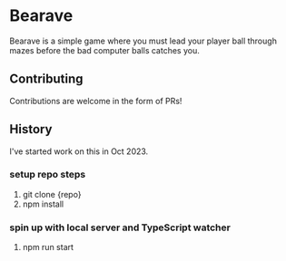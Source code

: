 # Bearave
Bearave is a simple game where you must lead your player ball through
mazes before the bad computer balls catches you.

## Contributing
Contributions are welcome in the form of PRs!

## History
I've started work on this in Oct 2023.

### setup repo steps
1. git clone {repo}
2. npm install

### spin up with local server and TypeScript watcher
1. npm run start
